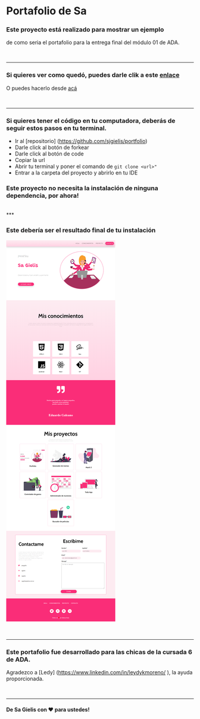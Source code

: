# Portafolio de Sa

### Este proyecto está realizado para mostrar un ejemplo 
de como seria el portafolio para la entrega final del módulo 01 de ADA.

<br>

***

### Si quieres ver como quedó, puedes darle clik a este [enlace](sjgielis.github.io/portfolio/.)
O puedes hacerlo desde [acá ]()

<br>

***

### Si quieres tener el código en tu computadora, deberás de seguir estos pasos en tu terminal.

- Ir al [repositorio] (https://github.com/sjgielis/portfolio)
- Darle click al botón de forkear
- Darle click al botón de code
- Copiar la url
- Abrir tu terminal y poner el comando de ```git clone <url>" ```
- Entrar a la carpeta del proyecto y abrirlo en tu IDE


### Este proyecto no necesita la instalación de ninguna dependencia, por ahora!

<br>
***

### Este debería ser el resultado final de tu instalación

![imagen](./img/screencapture.png)

<br>

***

### Este portafolio fue desarrollado para las chicas de la cursada 6 de ADA.
Agradezco a [Ledy] (https://www.linkedin.com/in/leydykmoreno/
), la ayuda proporcionada. 

<br>

***

#### De Sa Gielis  con  ❤ para ustedes!
